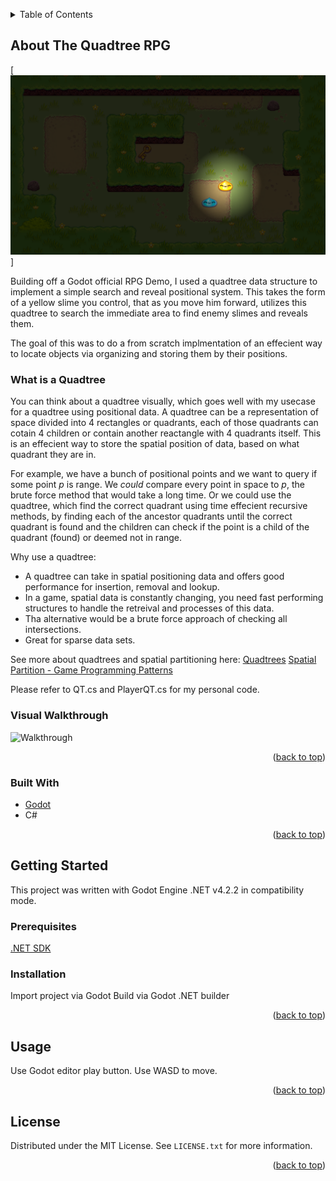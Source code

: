 <a name="readme-top"></a>



<!-- TABLE OF CONTENTS -->
<details>
  <summary>Table of Contents</summary>
  <ol>
	<li>
	  <a href="#about-the-project">About The Project</a>
	  <ul>
		<li><a href="#built-with">Built With</a></li>
	  </ul>
	</li>
	<li>
	  <a href="#getting-started">Getting Started</a>
	  <ul>
		<li><a href="#prerequisites">Prerequisites</a></li>
		<li><a href="#installation">Installation</a></li>
	  </ul>
	</li>
	<li><a href="#usage">Usage</a></li>
	<li><a href="#license">License</a></li>
  </ol>
</details>



<!-- ABOUT THE PROJECT -->
## About The Quadtree RPG

[![Quadtree RPG](./readme-assets/Game-Screenshot.png)]

Building off a Godot official RPG Demo, I used a quadtree data structure to implement a simple search and reveal positional system. This takes the form of a yellow slime you control, that as you move him forward, utilizes this quadtree to search the immediate area to find enemy slimes and reveals them.

The goal of this was to do a from scratch implmentation of an effecient way to locate objects via organizing and storing them by their positions.

### What is a Quadtree
You can think about a quadtree visually, which goes well with my usecase for a quadtree using positional data. 
A quadtree can be a representation of space divided into 4 rectangles or quadrants, each of those quadrants can cotain 4 children or contain another reactangle with 4 quadrants itself. This is an effecient way to store the spatial position of data, based on what quadrant they are in.

For example, we have a bunch of positional points and we want to query if some point _p_ is range. We _could_ compare every point in space to _p_, the brute force method that would take a long time.
Or we could use the quadtree, which find the correct quadrant using time effecient recursive methods, by finding each of the ancestor quadrants until the correct quadrant is found and the children can check if the point is a child of the quadrant (found) or deemed not in range. 


Why use a quadtree:
* A quadtree can take in spatial positioning data and offers good performance for insertion, removal and lookup. 
* In a game, spatial data is constantly changing, you need fast performing structures to handle the retreival and processes of this data.
* Tha alternative would be a brute force approach of checking all intersections.
* Great for sparse data sets. 

See more about quadtrees and spatial partitioning here:
[Quadtrees](https://en.wikipedia.org/wiki/Quadtree)
[Spatial Partition - Game Programming Patterns](https://gameprogrammingpatterns.com/spatial-partition.html)

Please refer to QT.cs and PlayerQT.cs for my personal code.

### Visual Walkthrough
![Walkthrough](https://youtu.be/d_pKo_JX2Hc)

<p align="right">(<a href="#readme-top">back to top</a>)</p>



### Built With

* [Godot](https://godotengine.org/)
* C#

<p align="right">(<a href="#readme-top">back to top</a>)</p>



<!-- GETTING STARTED -->
## Getting Started

This project was written with Godot Engine .NET v4.2.2 in compatibility mode.

### Prerequisites

[.NET SDK](https://dotnet.microsoft.com/en-us/download) 

### Installation

Import project via Godot
Build via Godot .NET builder

<p align="right">(<a href="#readme-top">back to top</a>)</p>



<!-- USAGE EXAMPLES -->
## Usage

Use Godot editor play button.
Use WASD to move.

<p align="right">(<a href="#readme-top">back to top</a>)</p>

<!-- LICENSE -->
## License

Distributed under the MIT License. See `LICENSE.txt` for more information.

<p align="right">(<a href="#readme-top">back to top</a>)</p>
